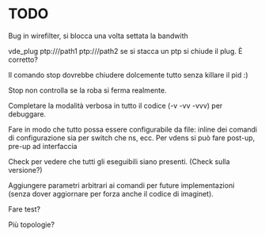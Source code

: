# TODO

Bug in wirefilter, si blocca una volta settata la bandwith

vde_plug ptp:///path1 ptp:///path2  se si stacca un ptp si chiude il plug. È corretto?
 
Il comando stop dovrebbe chiudere dolcemente tutto senza killare il pid :)

Stop non controlla se la roba si ferma realmente.

Completare la modalità verbosa in tutto il codice (-v -vv -vvv) per debuggare.

Fare in modo che tutto possa essere configurabile da file: inline dei comandi
di configurazione sia per switch che ns, ecc. Per vdens si può fare post-up, pre-up ad interfaccia

Check per vedere che tutti gli eseguibili siano presenti. (Check sulla versione?)

Aggiungere parametri arbitrari ai comandi per future implementazioni (senza dover
aggiornare per forza anche il codice di imaginet).

Fare test?

Più topologie?

